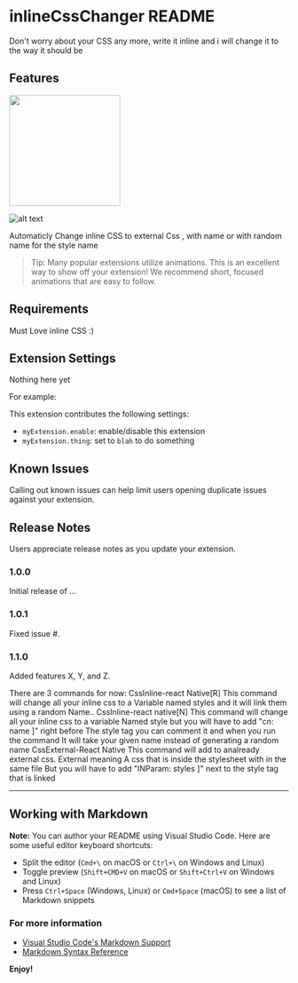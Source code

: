 # inlineCssChanger README

Don't worry about your CSS any more, write it inline and i will change it to the way it should be

## Features
<p>
  <img src="https://tiinstitution.com/howto.gif" width=200 height=200 />
  </p>

![alt text](https://tiinstitution.com/howto.gif)


Automaticly Change inline CSS to external Css , with name or with random name for the style name
> Tip: Many popular extensions utilize animations. This is an excellent way to show off your extension! We recommend short, focused animations that are easy to follow.

## Requirements

Must Love inline CSS :) 

## Extension Settings

Nothing here yet

For example:

This extension contributes the following settings:

* `myExtension.enable`: enable/disable this extension
* `myExtension.thing`: set to `blah` to do something

## Known Issues

Calling out known issues can help limit users opening duplicate issues against your extension.

## Release Notes

Users appreciate release notes as you update your extension.

### 1.0.0

Initial release of ...

### 1.0.1

Fixed issue #.

### 1.1.0

Added features X, Y, and Z.

There are 3 commands for now:
CssInline-react Native[R]
This command will change all your inline css to a 
Variable named styles and it will link them using a random
Name..
CssInline-react native[N]
This command will change all your inline css to a variable
Named style but you will have to add "cn: name ]" right before
The style tag you can comment it and when you run the command
It will take your given name instead of generating a random name
CssExternal-React Native
This command will add to analready external css. External meaning
A css that is inside the stylesheet with in the same file
But you will have to add "INParam: styles ]" next to the style tag that is linked


-----------------------------------------------------------------------------------------------------------

## Working with Markdown

**Note:** You can author your README using Visual Studio Code.  Here are some useful editor keyboard shortcuts:

* Split the editor (`Cmd+\` on macOS or `Ctrl+\` on Windows and Linux)
* Toggle preview (`Shift+CMD+V` on macOS or `Shift+Ctrl+V` on Windows and Linux)
* Press `Ctrl+Space` (Windows, Linux) or `Cmd+Space` (macOS) to see a list of Markdown snippets

### For more information

* [Visual Studio Code's Markdown Support](http://code.visualstudio.com/docs/languages/markdown)
* [Markdown Syntax Reference](https://help.github.com/articles/markdown-basics/)

**Enjoy!**
